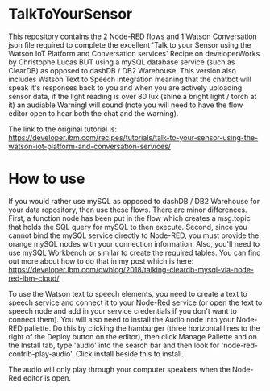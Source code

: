 # TalkToYourSensor
This repository contains the 2 Node-RED flows and 1 Watson Conversation json file required to complete the excellent 'Talk to your Sensor using the Watson IoT Platform and Conversation services' Recipe on developerWorks by Christophe Lucas BUT using a mySQL database service (such as ClearDB) as opposed to dashDB / DB2 Warehouse. This version also includes Watson Text to Speech integration meaning that the chatbot will speak it's responses back to you and when you are actively uploading sensor data, if the light reading is over 80 lux (shine a bright light / torch at it) an audiable Warning! will sound (note you will need to have the flow editor open to hear both the chat and the warning).

The link to the original tutorial is:
https://developer.ibm.com/recipes/tutorials/talk-to-your-sensor-using-the-watson-iot-platform-and-conversation-services/

# How to use
If you would rather use mySQL as opposed to dashDB / DB2 Warehouse for your data repository, then use these flows. There are minor differences. First, a function node has been put in the flow which creates a msg.topic that holds the SQL query for mySQL to then execute. Second, since you cannot bind the mySQL service directly to Node-RED, you must provide the orange mySQL nodes with your connection information. Also, you'll need to use mySQL Workbench or similar to create the required tables.  You can find out more about how to do that in my post which is here:
https://developer.ibm.com/dwblog/2018/talking-cleardb-mysql-via-node-red-ibm-cloud/

To use the Watson text to speech elements, you need to create a text to speech service and connect it to your Node-Red service (or open the text to speech node and add in your service credentials if you don't want to connect them). 
You will also need to install the Audio node into your Node-RED pallette. Do this by clicking the hamburger (three horizontal lines to the right of the Deploy button on the editor), then click Manage Pallette and on the Install tab, type 'audio' into the search bar and then look for 'node-red-contrib-play-audio'. Click install beside this to install.

The audio will only play through your computer speakers when the Node-Red editor is open. 
